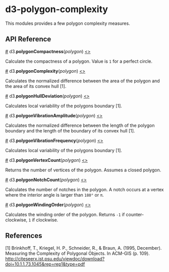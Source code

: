 # d3-polygon-complexity

This modules provides a few polygon complexity measures.

## API Reference

<a href="#polygonCompactness" name="polygonCompactness">#</a> d3.<b>polygonCompactness</b>(<i>polygon</i>) [<>](./src/compactness.js#L3 "Source Code")

Calculate the compactness of a polygon. Value is `1` for a perfect circle.

<a href="#polygonComplexity" name="polygonComplexity">#</a> d3.<b>polygonComplexity</b>(<i>polygon</i>) [<>](./src/complexity.js#L3 "Source Code")

Calculates the normalized difference between the area of the polygon and the area of its convex hull [1].

<a href="#polygonHullDeviation" name="polygonHullDeviation">#</a> d3.<b>polygonHullDeviation</b>(<i>polygon</i>) [<>](./src/complexity.js#L9 "Source Code")

Calculates local variability of the polygons boundary [1].

<a href="#polygonVibrationAmplitude" name="polygonVibrationAmplitude">#</a> d3.<b>polygonVibrationAmplitude</b>(<i>polygon</i>) [<>](./src/complexity.js#L14 "Source Code")

Calculates the normalized difference between the length of the polygon boundary and the length of the boundary of its convex hull [1].

<a href="#polygonVibrationFrequency" name="polygonVibrationFrequency">#</a> d3.<b>polygonVibrationFrequency</b>(<i>polygon</i>) [<>](./src/complexity.js#L19 "Source Code")

Calculates local variability of the polygons boundary [1].

<a href="#polygonVertexCount" name="polygonVertexCount">#</a> d3.<b>polygonVertexCount</b>(<i>polygon</i>) [<>](./src/complexity.js#L24 "Source Code")

Returns the number of vertices of the polygon. Assumes a closed polygon.

<a href="#polygonNotchCount" name="polygonNotchCount">#</a> d3.<b>polygonNotchCount</b>(<i>polygon</i>) [<>](./src/complexity.js#L29 "Source Code")

Calculates the number of notches in the polygon. A notch occurs at a vertex where the interior angle is larger than `180°` or `π`.

<a href="#polygonWindingOrder" name="polygonWindingOrder">#</a> d3.<b>polygonWindingOrder</b>(<i>polygon</i>) [<>](./src/complexity.js#L59 "Source Code")

Calculates the winding order of the polygon. Returns `-1` if counter-clockwise, `1` if clockwise.

## References

[1] Brinkhoff, T., Kriegel, H. P., Schneider, R., & Braun, A. (1995, December). Measuring the Complexity of Polygonal Objects. In ACM-GIS (p. 109). http://citeseerx.ist.psu.edu/viewdoc/download?doi=10.1.1.73.1045&rep=rep1&type=pdf
